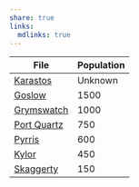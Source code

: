 ```yaml
---
share: true
links:
  mdlinks: true
---
```


| File                                                                        | Population |
| --------------------------------------------------------------------------- | ---------- |
| [Karastos](../../Maps%20&%20Geography/Cities%20&%20Towns/Karastos/index.md)          | Unknown    |
| [Goslow](../../Maps%20&%20Geography/Cities%20&%20Towns/Goslow/index.md)                | 1500       |
| [Grymswatch](../../Maps%20&%20Geography/Cities%20&%20Towns/Grymswatch/index.md)    | 1000       |
| [Port Quartz](../../Maps%20&%20Geography/Cities%20&%20Towns/Port%20Quartz/index.md) | 750        |
| [Pyrris](../../Maps%20&%20Geography/Cities%20&%20Towns/Pyrris/index.md)                | 600        |
| [Kylor](../../Maps%20&%20Geography/Cities%20&%20Towns/Kylor/index.md)                   | 450        |
| [Skaggerty](../../Maps%20&%20Geography/Cities%20&%20Towns/Skaggerty/index.md)       | 150        |

